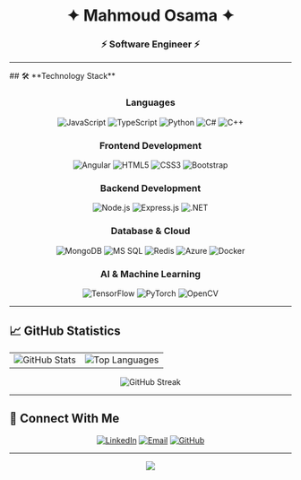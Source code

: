 <div align="center">

# ✦ Mahmoud Osama ✦
### ⚡ Software Engineer ⚡
---
</div>
## 🛠️ **Technology Stack**

<div align="center">
  
### **Languages**
![JavaScript](https://img.shields.io/badge/JavaScript-000000?style=for-the-badge&logo=javascript&logoColor=white)
![TypeScript](https://img.shields.io/badge/TypeScript-000000?style=for-the-badge&logo=typescript&logoColor=white)
![Python](https://img.shields.io/badge/Python-000000?style=for-the-badge&logo=python&logoColor=white)
![C#](https://img.shields.io/badge/C%23-000000?style=for-the-badge&logo=c-sharp&logoColor=white)
![C++](https://img.shields.io/badge/C++-000000?style=for-the-badge&logo=c%2B%2B&logoColor=white)

### **Frontend Development**

![Angular](https://img.shields.io/badge/Angular-000000?style=for-the-badge&logo=angular&logoColor=white)
![HTML5](https://img.shields.io/badge/HTML5-000000?style=for-the-badge&logo=html5&logoColor=white)
![CSS3](https://img.shields.io/badge/CSS3-000000?style=for-the-badge&logo=css3&logoColor=white)
![Bootstrap](https://img.shields.io/badge/Bootstrap-000000?style=for-the-badge&logo=bootstrap&logoColor=white)

### **Backend Development**

![Node.js](https://img.shields.io/badge/Node.js-000000?style=for-the-badge&logo=node.js&logoColor=white)
![Express.js](https://img.shields.io/badge/Express.js-000000?style=for-the-badge&logo=express&logoColor=white)
![.NET](https://img.shields.io/badge/.NET-000000?style=for-the-badge&logo=.net&logoColor=white)

### **Database & Cloud**

![MongoDB](https://img.shields.io/badge/MongoDB-000000?style=for-the-badge&logo=mongodb&logoColor=white)
![MS SQL](https://img.shields.io/badge/MS_SQL-000000?style=for-the-badge&logo=microsoft-sql-server&logoColor=white)
![Redis](https://img.shields.io/badge/Redis-000000?style=for-the-badge&logo=redis&logoColor=white)
![Azure](https://img.shields.io/badge/Microsoft_Azure-000000?style=for-the-badge&logo=microsoft-azure&logoColor=white)
![Docker](https://img.shields.io/badge/Docker-000000?style=for-the-badge&logo=docker&logoColor=white)

### **AI & Machine Learning**

![TensorFlow](https://img.shields.io/badge/TensorFlow-000000?style=for-the-badge&logo=tensorflow&logoColor=white)
![PyTorch](https://img.shields.io/badge/PyTorch-000000?style=for-the-badge&logo=pytorch&logoColor=white)
![OpenCV](https://img.shields.io/badge/OpenCV-000000?style=for-the-badge&logo=opencv&logoColor=white)
</div>

---

## 📈 **GitHub Statistics**

<div align="center">

<table>
<tr>
<td>
<img src="https://github-readme-stats-sigma-five.vercel.app/api?username=mahmoudosama9&show_icons=true&hide_border=true&count_private=true&include_all_commits=true&theme=dark&bg_color=000000&title_color=FFFFFF&icon_color=FFFFFF&text_color=FFFFFF&border_color=FFFFFF" alt="GitHub Stats" />
</td>
<td>
<img src="https://github-readme-stats-sigma-five.vercel.app/api/top-langs/?username=mahmoudosama9&layout=compact&hide_border=true&theme=dark&bg_color=000000&title_color=FFFFFF&text_color=FFFFFF&border_color=FFFFFF&langs_count=8" alt="Top Languages" />
</td>
</tr>
</table>

<img src="https://github-readme-streak-stats.herokuapp.com/?user=mahmoudosama9&theme=dark&hide_border=true&background=000000&stroke=FFFFFF&ring=FFFFFF&fire=FFFFFF&currStreakLabel=FFFFFF&sideLabels=FFFFFF&currStreakNum=FFFFFF&sideNums=FFFFFF&dates=FFFFFF" alt="GitHub Streak" />

</div>

---

## 🔗 **Connect With Me**

<div align="center">

[![LinkedIn](https://img.shields.io/badge/LinkedIn-000000?style=for-the-badge&logo=linkedin&logoColor=white)](https://www.linkedin.com/in/mahmoud-osama-8b7602290/)
[![Email](https://img.shields.io/badge/Email-000000?style=for-the-badge&logo=gmail&logoColor=white)](mailto:mahmoudosama9441@gmail.com)
[![GitHub](https://img.shields.io/badge/GitHub-000000?style=for-the-badge&logo=github&logoColor=white)](https://github.com/mahmoudosama9)

</div>

---

<div align="center">

<img src="https://readme-typing-svg.herokuapp.com/?font=JetBrains+Mono&size=16&duration=4000&pause=1000&color=FFFFFF&center=true&vCenter=true&width=500&lines=✦+Thanks+for+visiting+my+profile+✦;⚡+Let's+build+something+amazing+together+⚡;🚀+Always+learning%2C+always+growing+🚀" />

</div>
